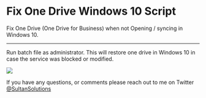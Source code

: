 # Fix One Drive Windows 10 Script 

Fix One Drive (One Drive for Business) when not Opening / syncing in Windows 10. 

----

Run batch file as administrator. This will restore one drive in Windows 10 in case the service was blocked or modified. 

<img src="https://i.imgur.com/31pNAlU.png">

If you have any questions, or comments please reach out to me on Twitter <a href="https://twitter.com/sultansolutions"> @SultanSolutions </a> 

